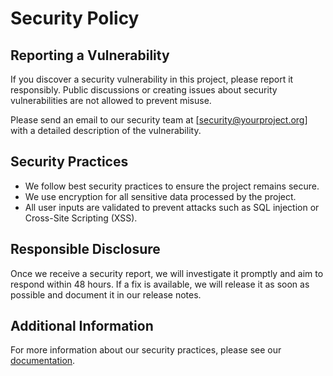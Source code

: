# Security Policy

## Reporting a Vulnerability

If you discover a security vulnerability in this project, please report it responsibly. Public discussions or creating issues about security vulnerabilities are not allowed to prevent misuse.

Please send an email to our security team at [security@yourproject.org] with a detailed description of the vulnerability.

## Security Practices

- We follow best security practices to ensure the project remains secure.
- We use encryption for all sensitive data processed by the project.
- All user inputs are validated to prevent attacks such as SQL injection or Cross-Site Scripting (XSS).

## Responsible Disclosure

Once we receive a security report, we will investigate it promptly and aim to respond within 48 hours. If a fix is available, we will release it as soon as possible and document it in our release notes.

## Additional Information

For more information about our security practices, please see our [documentation](link-to-documentation).
